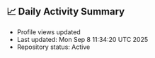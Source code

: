 ## 📈 Daily Activity Summary
- Profile views updated
- Last updated: Mon Sep  8 11:34:20 UTC 2025
- Repository status: Active
